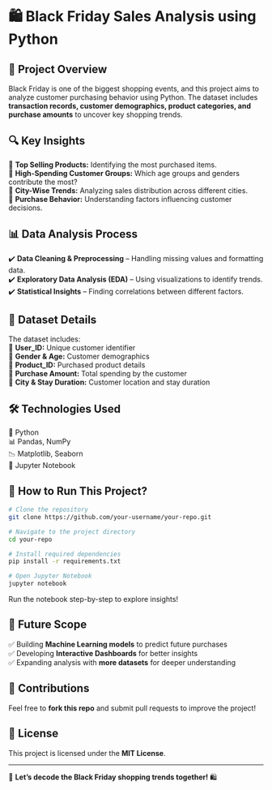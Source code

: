 # 🛍️ Black Friday Sales Analysis using Python

## 📌 Project Overview
Black Friday is one of the biggest shopping events, and this project aims to analyze customer purchasing behavior using Python. The dataset includes **transaction records, customer demographics, product categories, and purchase amounts** to uncover key shopping trends.

## 🔍 Key Insights
🔹 **Top Selling Products:** Identifying the most purchased items.  
🔹 **High-Spending Customer Groups:** Which age groups and genders contribute the most?  
🔹 **City-Wise Trends:** Analyzing sales distribution across different cities.  
🔹 **Purchase Behavior:** Understanding factors influencing customer decisions.  

## 📊 Data Analysis Process
✔️ **Data Cleaning & Preprocessing** – Handling missing values and formatting data.  
✔️ **Exploratory Data Analysis (EDA)** – Using visualizations to identify trends.  
✔️ **Statistical Insights** – Finding correlations between different factors.  

## 📂 Dataset Details
The dataset includes:  
📌 **User_ID:** Unique customer identifier  
📌 **Gender & Age:** Customer demographics  
📌 **Product_ID:** Purchased product details  
📌 **Purchase Amount:** Total spending by the customer  
📌 **City & Stay Duration:** Customer location and stay duration  

## 🛠️ Technologies Used
🚀 Python  
📊 Pandas, NumPy  
📉 Matplotlib, Seaborn  
📒 Jupyter Notebook  

## 🚀 How to Run This Project?
```sh
# Clone the repository
git clone https://github.com/your-username/your-repo.git

# Navigate to the project directory
cd your-repo

# Install required dependencies
pip install -r requirements.txt

# Open Jupyter Notebook
jupyter notebook
```
Run the notebook step-by-step to explore insights!  

## 🔮 Future Scope
✅ Building **Machine Learning models** to predict future purchases  
✅ Developing **Interactive Dashboards** for better insights  
✅ Expanding analysis with **more datasets** for deeper understanding  

## 🤝 Contributions
Feel free to **fork this repo** and submit pull requests to improve the project!  

## 📜 License
This project is licensed under the **MIT License**.  

---

🚀 **Let’s decode the Black Friday shopping trends together!** 🛍️
